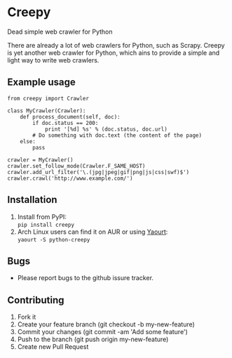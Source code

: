 # Creepy
Dead simple web crawler for Python

There are already a lot of web crawlers for Python, such as Scrapy. Creepy is
yet another web crawler for Python, which ains to provide a simple and light way
to write web crawlers.

## Example usage
    from creepy import Crawler

    class MyCrawler(Crawler):
        def process_document(self, doc):
            if doc.status == 200:
                print '[%d] %s' % (doc.status, doc.url)
    	    # Do something with doc.text (the content of the page)
    	else:
    	    pass
    
    crawler = MyCrawler()
    crawler.set_follow_mode(Crawler.F_SAME_HOST)
    crawler.add_url_filter('\.(jpg|jpeg|gif|png|js|css|swf)$')
    crawler.crawl('http://www.example.com/')

## Installation
1. Install from PyPI:  
`pip install creepy`
2. Arch Linux users can find it on AUR or using [Yaourt](https://wiki.archlinux.org/index.php/Yaourt):  
`yaourt -S python-creepy`

## Bugs
* Please report bugs to the github issure tracker.

## Contributing
1. Fork it
2. Create your feature branch (git checkout -b my-new-feature)
3. Commit your changes (git commit -am 'Add some feature')
4. Push to the branch (git push origin my-new-feature)
5. Create new Pull Request
